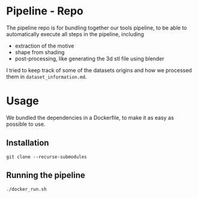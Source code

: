 # Pipeline - Repo

The pipeline repo is for bundling together our tools pipeline,
to be able to automatically execute all steps in the pipeline, including
- extraction of the motive
- shape from shading
- post-processing, like generating the 3d stl file using blender

I tried to keep track of some of the datasets origins and how we processed them in
`dataset_information.md`.

# Usage
We bundled the dependencies in a Dockerfile, to make it as easy as possible to use.

## Installation
```
git clone --recurse-submodules
```


## Running the pipeline
```
./docker_run.sh
```
